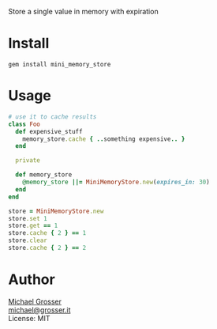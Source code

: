 Store a single value in memory with expiration

Install
=======

```
gem install mini_memory_store
```

Usage
=====

```Ruby
# use it to cache results
class Foo
  def expensive_stuff
    memory_store.cache { ..something expensive.. }
  end

  private

  def memory_store
    @memory_store ||= MiniMemoryStore.new(expires_in: 30)
  end
end

store = MiniMemoryStore.new
store.set 1
store.get == 1
store.cache { 2 } == 1
store.clear
store.cache { 2 } == 2
```

Author
======
[Michael Grosser](http://grosser.it)<br/>
michael@grosser.it<br/>
License: MIT<br/>

